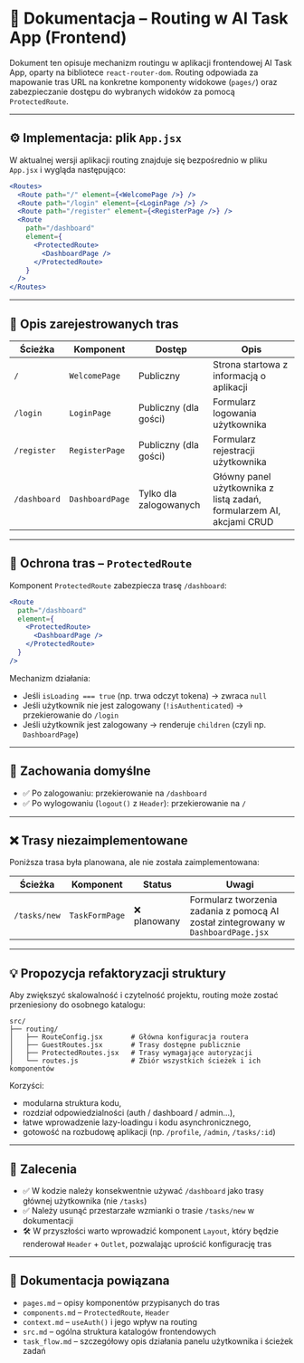 # 🧭 Dokumentacja – Routing w AI Task App (Frontend)

Dokument ten opisuje mechanizm routingu w aplikacji frontendowej AI Task App, oparty na bibliotece `react-router-dom`. Routing odpowiada za mapowanie tras URL na konkretne komponenty widokowe (`pages/`) oraz zabezpieczanie dostępu do wybranych widoków za pomocą `ProtectedRoute`.

---

## ⚙️ Implementacja: plik `App.jsx`

W aktualnej wersji aplikacji routing znajduje się bezpośrednio w pliku `App.jsx` i wygląda następująco:

```jsx
<Routes>
  <Route path="/" element={<WelcomePage />} />
  <Route path="/login" element={<LoginPage />} />
  <Route path="/register" element={<RegisterPage />} />
  <Route
    path="/dashboard"
    element={
      <ProtectedRoute>
        <DashboardPage />
      </ProtectedRoute>
    }
  />
</Routes>
```

---

## 📌 Opis zarejestrowanych tras

| Ścieżka      | Komponent       | Dostęp                 | Opis                                                                 |
| ------------ | --------------- | ---------------------- | -------------------------------------------------------------------- |
| `/`          | `WelcomePage`   | Publiczny              | Strona startowa z informacją o aplikacji                             |
| `/login`     | `LoginPage`     | Publiczny (dla gości)  | Formularz logowania użytkownika                                      |
| `/register`  | `RegisterPage`  | Publiczny (dla gości)  | Formularz rejestracji użytkownika                                    |
| `/dashboard` | `DashboardPage` | Tylko dla zalogowanych | Główny panel użytkownika z listą zadań, formularzem AI, akcjami CRUD |

---

## 🔐 Ochrona tras – `ProtectedRoute`

Komponent `ProtectedRoute` zabezpiecza trasę `/dashboard`:

```jsx
<Route
  path="/dashboard"
  element={
    <ProtectedRoute>
      <DashboardPage />
    </ProtectedRoute>
  }
/>
```

Mechanizm działania:

- Jeśli `isLoading === true` (np. trwa odczyt tokena) → zwraca `null`
- Jeśli użytkownik nie jest zalogowany (`!isAuthenticated`) → przekierowanie do `/login`
- Jeśli użytkownik jest zalogowany → renderuje `children` (czyli np. `DashboardPage`)

---

## 🔁 Zachowania domyślne

- ✅ Po zalogowaniu: przekierowanie na `/dashboard`
- ✅ Po wylogowaniu (`logout()` z `Header`): przekierowanie na `/`

---

## ❌ Trasy niezaimplementowane

Poniższa trasa była planowana, ale nie została zaimplementowana:

| Ścieżka      | Komponent      | Status       | Uwagi                                                                             |
| ------------ | -------------- | ------------ | --------------------------------------------------------------------------------- |
| `/tasks/new` | `TaskFormPage` | ❌ planowany | Formularz tworzenia zadania z pomocą AI został zintegrowany w `DashboardPage.jsx` |

---

## 💡 Propozycja refaktoryzacji struktury

Aby zwiększyć skalowalność i czytelność projektu, routing może zostać przeniesiony do osobnego katalogu:

```
src/
├── routing/
│   ├── RouteConfig.jsx       # Główna konfiguracja routera
│   ├── GuestRoutes.jsx       # Trasy dostępne publicznie
│   ├── ProtectedRoutes.jsx   # Trasy wymagające autoryzacji
│   └── routes.js             # Zbiór wszystkich ścieżek i ich komponentów
```

Korzyści:

- modularna struktura kodu,
- rozdział odpowiedzialności (auth / dashboard / admin...),
- łatwe wprowadzenie lazy-loadingu i kodu asynchronicznego,
- gotowość na rozbudowę aplikacji (np. `/profile`, `/admin`, `/tasks/:id`)

---

## 🔎 Zalecenia

- ✅ W kodzie należy konsekwentnie używać `/dashboard` jako trasy głównej użytkownika (nie `/tasks`)
- ✅ Należy usunąć przestarzałe wzmianki o trasie `/tasks/new` w dokumentacji
- 🛠️ W przyszłości warto wprowadzić komponent `Layout`, który będzie renderował `Header` + `Outlet`, pozwalając uprościć konfigurację tras

---

## 📄 Dokumentacja powiązana

- `pages.md` – opisy komponentów przypisanych do tras
- `components.md` – `ProtectedRoute`, `Header`
- `context.md` – `useAuth()` i jego wpływ na routing
- `src.md` – ogólna struktura katalogów frontendowych
- `task_flow.md` – szczegółowy opis działania panelu użytkownika i ścieżek zadań
